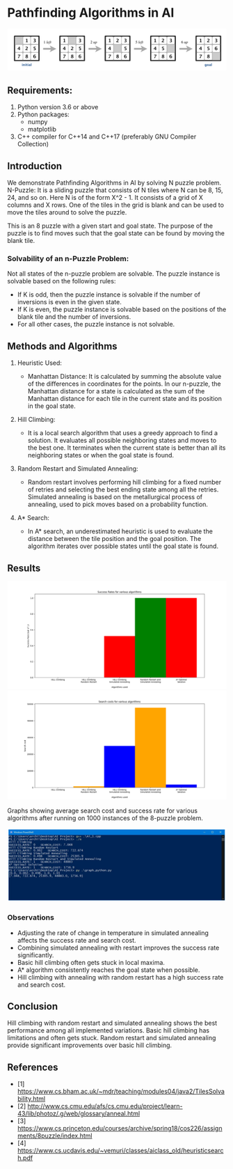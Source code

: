 # Pathfinding Algorithms in AI
![assets/sample-2.png](assets/sample-2.png)
## Requirements:
1. Python version 3.6 or above
2. Python packages: 
   - numpy
   - matplotlib
3. C++ compiler for C++14 and C++17 (preferably GNU Compiler Collection)

## Introduction
We demonstrate Pathfinding Algorithms in AI by solving N puzzle problem.
N-Puzzle: It is a sliding puzzle that consists of N tiles where N can be 8, 15, 24, and so on. Here N is of the form X^2 - 1. It consists of a grid of X columns and X rows. One of the tiles in the grid is blank and can be used to move the tiles around to solve the puzzle.

This is an 8 puzzle with a given start and goal state. The purpose of the puzzle is to find moves such that the goal state can be found by moving the blank tile.

### Solvability of an n-Puzzle Problem:
Not all states of the n-puzzle problem are solvable. The puzzle instance is solvable based on the following rules:
- If K is odd, then the puzzle instance is solvable if the number of inversions is even in the given state.
- If K is even, the puzzle instance is solvable based on the positions of the blank tile and the number of inversions.
- For all other cases, the puzzle instance is not solvable.

## Methods and Algorithms
1. Heuristic Used:
   - Manhattan Distance: It is calculated by summing the absolute value of the differences in coordinates for the points. In our n-puzzle, the Manhattan distance for a state is calculated as the sum of the Manhattan distance for each tile in the current state and its position in the goal state.

2. Hill Climbing:
   - It is a local search algorithm that uses a greedy approach to find a solution. It evaluates all possible neighboring states and moves to the best one. It terminates when the current state is better than all its neighboring states or when the goal state is found.

3. Random Restart and Simulated Annealing:
   - Random restart involves performing hill climbing for a fixed number of retries and selecting the best ending state among all the retries. Simulated annealing is based on the metallurgical process of annealing, used to pick moves based on a probability function.

4. A* Search:
   - In A* search, an underestimated heuristic is used to evaluate the distance between the tile position and the goal position. The algorithm iterates over possible states until the goal state is found.


## Results
![assets/success_rates.png](assets/success_rates.png)
![assets/search_costs.png](assets/search_costs.png)

Graphs showing average search cost and success rate for various algorithms after running on 1000 instances of the 8-puzzle problem.

![assets/results.png](assets/results.png)

### Observations
- Adjusting the rate of change in temperature in simulated annealing affects the success rate and search cost.
- Combining simulated annealing with restart improves the success rate significantly.
- Basic hill climbing often gets stuck in local maxima.
- A* algorithm consistently reaches the goal state when possible.
- Hill climbing with annealing with random restart has a high success rate and search cost.

## Conclusion
Hill climbing with random restart and simulated annealing shows the best performance among all implemented variations. Basic hill climbing has limitations and often gets stuck. Random restart and simulated annealing provide significant improvements over basic hill climbing.

## References
- [1] https://www.cs.bham.ac.uk/~mdr/teaching/modules04/java2/TilesSolvability.html
- [2] http://www.cs.cmu.edu/afs/cs.cmu.edu/project/learn-43/lib/photoz/.g/web/glossary/anneal.html
- [3] https://www.cs.princeton.edu/courses/archive/spring18/cos226/assignments/8puzzle/index.html
- [4] https://www.cs.ucdavis.edu/~vemuri/classes/aiclass_old/heuristicsearch.pdf
```

